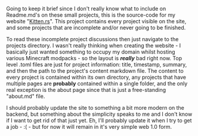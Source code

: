 Going to keep it brief since I don't really know what to include on Readme.md's on these 
small projects, this is the source-code for my website "[Kitten.rs](https://kitten.rs)". 
This project contains every project visible on the site, and some projects that are 
incomplete and/or never going to be finished. 

To read these incomplete project discussions then just navigate to the projects directory. 
I wasn't really thinking when creating the website - I basically just wanted something to 
occupy my domain whilst hosting various Minecraft modpacks - so the layout is ***really*** 
bad right now. Top level .toml files are just for project information: title, timestamp, 
summary, and then the path to the project's content markdown file. The content to every 
project is contained within its own directory, any projects that have multiple pages are 
**probably** contained within a single folder, and the only real exception is the about 
page since that is just a free-standing "about.md" file. 

I should probably update the site to something a bit more modern on the backend, but 
something about the simplicity speaks to me and I don't know if I want to get rid of that 
just yet. Eh, I'll probably update it when I try to get a job - :( - but for now it will 
remain in it's very simple web 1.0 form.
